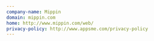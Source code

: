 ```yaml
---
company-name: Mippin
domain: mippin.com
home: http://www.mippin.com/web/
privacy-policy: http://www.appsme.com/privacy-policy
---
```





